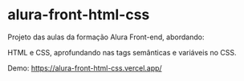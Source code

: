 # alura-front-html-css
Projeto das aulas da formação Alura Front-end, abordando:

HTML e CSS, aprofundando nas tags semânticas e variáveis no CSS.

Demo: https://alura-front-html-css.vercel.app/
